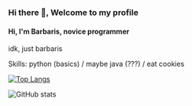 ### Hi there 👋, Welcome to my profile
#### Hi, I'm Barbaris, novice programmer
idk, just barbaris

Skills: python (basics) / maybe java (???) / eat cookies

[![Top Langs](https://github-readme-stats.vercel.app/api/top-langs/?username=barbarissss)](https://github.com/anuraghazra/github-readme-stats)

![GitHub stats](https://github-readme-stats.vercel.app/api?username=barbarissss&show_icons=true)
